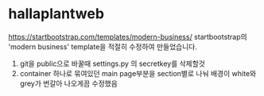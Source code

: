 # hallaplantweb

https://startbootstrap.com/templates/modern-business/
startbootstrap의 'modern business' template을 적절히 수정하여 만들었습니다.

1. git을 public으로 바꿀때 settings.py 의 secretkey를 삭제할것
2. container 하나로 묶여있던 main page부분을 section별로 나눠 배경이 white와 grey가 번갈아 나오게끔 수정했음
